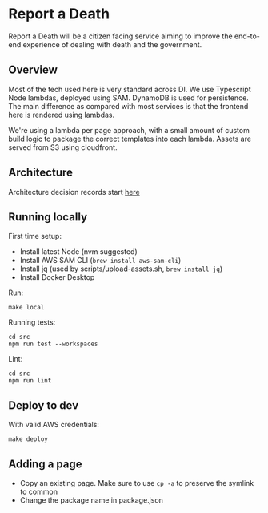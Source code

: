 # Report a Death
Report a Death will be a citizen facing service aiming to improve the end-to-end experience of dealing with death and the government.


## Overview
Most of the tech used here is very standard across DI. We use Typescript Node lambdas, deployed using SAM. DynamoDB is
used for persistence. The main difference as compared with most services is that the frontend here is rendered using
lambdas.

We're using a lambda per page approach, with a small amount of custom build logic to package the correct templates into
each lambda. Assets are served from S3 using cloudfront.

## Architecture
Architecture decision records start [here](docs/architecture/decisions/0001-use-adr.md)

## Running locally
First time setup:
- Install latest Node (nvm suggested)
- Install AWS SAM CLI (`brew install aws-sam-cli`)
- Install jq (used by scripts/upload-assets.sh, `brew install jq`)
- Install Docker Desktop

Run:
```shell
make local
```

Running tests:
```shell
cd src
npm run test --workspaces
```

Lint:
```shell
cd src
npm run lint
```

## Deploy to dev
With valid AWS credentials:
```shell
make deploy
```

## Adding a page
- Copy an existing page. Make sure to use `cp -a` to preserve the symlink to common
- Change the package name in package.json